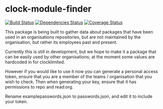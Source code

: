 # clock-module-finder

[![Build Status](https://img.shields.io/travis/clocklimited/clock-module-finder/master.svg?style=flat-square)](https://travis-ci.org/clocklimited/clock-module-finder)
[![Dependencies Status](https://img.shields.io/david/clocklimited/clock-module-finder.svg?style=flat-square)](https://david-dm.org/clocklimited/clock-module-finder)
[![Coverage Status](https://coveralls.io/repos/clocklimited/clock-module-finder/badge.svg?branch=master&service=github)](https://coveralls.io/github/clocklimited/clock-module-finder?branch=master)

This package is being built to gather data about packages that have been used in an organisations repositories, but are not maintained by the organisation, but rather its employees past and present.

Currently this is still in development, but we hope to make it a package that can be easily used by other organisations; at the moment some values are hardcoded in for clocklimited.

However if you would like to use it now you can generate a personal access token, ensure that you are a member of the teams / organisation that you wish to check. Then when generating your key, ensure that it has permissions to repo and read:org.

Rename examplepasswords.json to passwords.json, and edit it to include your token.
